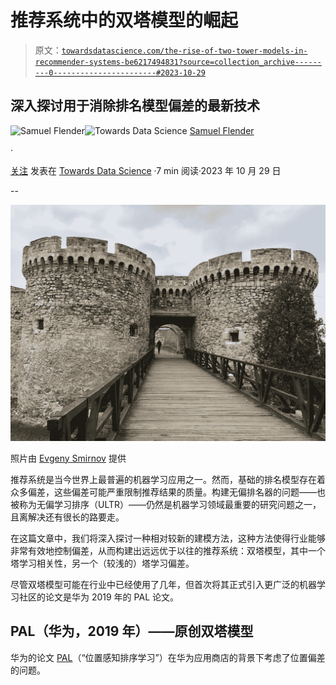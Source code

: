 # 推荐系统中的双塔模型的崛起

> 原文：[`towardsdatascience.com/the-rise-of-two-tower-models-in-recommender-systems-be6217494831?source=collection_archive---------0-----------------------#2023-10-29`](https://towardsdatascience.com/the-rise-of-two-tower-models-in-recommender-systems-be6217494831?source=collection_archive---------0-----------------------#2023-10-29)

## 深入探讨用于消除排名模型偏差的最新技术

[](https://medium.com/@samuel.flender?source=post_page-----be6217494831--------------------------------)![Samuel Flender](https://medium.com/@samuel.flender?source=post_page-----be6217494831--------------------------------)[](https://towardsdatascience.com/?source=post_page-----be6217494831--------------------------------)![Towards Data Science](https://towardsdatascience.com/?source=post_page-----be6217494831--------------------------------) [Samuel Flender](https://medium.com/@samuel.flender?source=post_page-----be6217494831--------------------------------)

·

[关注](https://medium.com/m/signin?actionUrl=https%3A%2F%2Fmedium.com%2F_%2Fsubscribe%2Fuser%2Fce56d9dcd568&operation=register&redirect=https%3A%2F%2Ftowardsdatascience.com%2Fthe-rise-of-two-tower-models-in-recommender-systems-be6217494831&user=Samuel+Flender&userId=ce56d9dcd568&source=post_page-ce56d9dcd568----be6217494831---------------------post_header-----------) 发表在 [Towards Data Science](https://towardsdatascience.com/?source=post_page-----be6217494831--------------------------------) ·7 min 阅读·2023 年 10 月 29 日[](https://medium.com/m/signin?actionUrl=https%3A%2F%2Fmedium.com%2F_%2Fvote%2Ftowards-data-science%2Fbe6217494831&operation=register&redirect=https%3A%2F%2Ftowardsdatascience.com%2Fthe-rise-of-two-tower-models-in-recommender-systems-be6217494831&user=Samuel+Flender&userId=ce56d9dcd568&source=-----be6217494831---------------------clap_footer-----------)

--

[](https://medium.com/m/signin?actionUrl=https%3A%2F%2Fmedium.com%2F_%2Fbookmark%2Fp%2Fbe6217494831&operation=register&redirect=https%3A%2F%2Ftowardsdatascience.com%2Fthe-rise-of-two-tower-models-in-recommender-systems-be6217494831&source=-----be6217494831---------------------bookmark_footer-----------)![](img/c2ea8cba8c6d13e4bf5926fa05096305.png)

照片由 [Evgeny Smirnov](https://unsplash.com/@smirik) 提供

推荐系统是当今世界上最普遍的机器学习应用之一。然而，基础的排名模型存在着 众多偏差，这些偏差可能严重限制推荐结果的质量。构建无偏排名器的问题——也被称为无偏学习排序（ULTR）——仍然是机器学习领域最重要的研究问题之一，且离解决还有很长的路要走。

在这篇文章中，我们将深入探讨一种相对较新的建模方法，这种方法使得行业能够非常有效地控制偏差，从而构建出远远优于以往的推荐系统：双塔模型，其中一个塔学习相关性，另一个（较浅的）塔学习偏差。

尽管双塔模型可能在行业中已经使用了几年，但首次将其正式引入更广泛的机器学习社区的论文是华为 2019 年的 PAL 论文。

## PAL（华为，2019 年）——原创双塔模型

华为的论文 [PAL](https://github.com/tangxyw/RecSysPapers/blob/main/Debias/%5B2019%5D%5BHuawei%5D%5BPAL%5D%20a%20position-bias%20aware%20learning%20framework%20for%20CTR%20prediction%20in%20live%20recommender%20systems.pdf)（“位置感知排序学习”）在华为应用商店的背景下考虑了位置偏差的问题。

